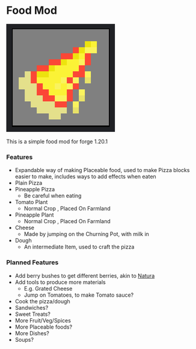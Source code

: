 # Food Mod

![Pog Pizza](/resources/image.png)

This is a simple food mod for forge 1.20.1
### Features
- Expandable way of making Placeable food, used to make Pizza blocks easier to make, includes ways to add effects when eaten
- Plain Pizza
- Pineapple Pizza
  - Be careful when eating 
- Tomato Plant
  - Normal Crop , Placed On Farmland 
- Pineapple Plant
  - Normal Crop , Placed On Farmland
- Cheese
  - Made by jumping on the Churning Pot, with milk in 
- Dough
  - An intermediate Item, used to craft the pizza


### Planned Features
- Add berry bushes to get different berries, akin to [Natura](https://www.curseforge.com/minecraft/mc-mods/natura)
- Add tools to produce more materials
  - E.g. Grated Cheese
  - Jump on Tomatoes, to make Tomato sauce?
- Cook the pizza/dough
- Sandwiches?
- Sweet Treats?
- More Fruit/Veg/Spices
- More Placeable foods?
- More Dishes?
- Soups?